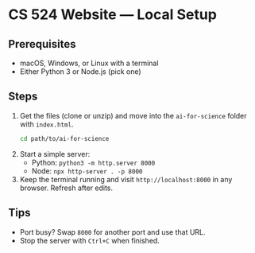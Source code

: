 # CS 524 Website — Local Setup

## Prerequisites
- macOS, Windows, or Linux with a terminal
- Either Python 3 or Node.js (pick one)

## Steps
1. Get the files (clone or unzip) and move into the `ai-for-science` folder with `index.html`.
   ```bash
   cd path/to/ai-for-science
   ```
2. Start a simple server:
   - Python: `python3 -m http.server 8000`
   - Node: `npx http-server . -p 8000`
3. Keep the terminal running and visit `http://localhost:8000` in any browser. Refresh after edits.

## Tips
- Port busy? Swap `8000` for another port and use that URL.
- Stop the server with `Ctrl+C` when finished.
